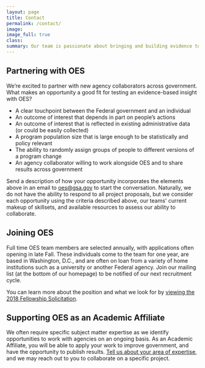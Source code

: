 ```yaml
---
layout: page
title: Contact
permalink: /contact/
image:
image_full: true
class:
summary: Our team is passionate about bringing and building evidence to tackle Federal priorities. 
---
```

## Partnering with OES

We’re excited to partner with new agency collaborators across government. What makes an opportunity a good fit for testing an evidence-based insight with OES?

- A clear touchpoint between the Federal government and an individual
- An outcome of interest that depends in part on people’s actions 
- An outcome of interest that is reflected in existing administrative data (or could be easily collected) 
- A program population size that is large enough to be statistically and policy relevant
- The ability to randomly assign groups of people to different versions of a program change 
- An agency collaborator willing to work alongside OES and to share results across government

Send a description of how your opportunity incorporates the elements above in an email to <a href="mailto:oes@gsa.gov?subject=Project Proposal">oes@gsa.gov</a> to start the conversation. Naturally, we do not have the ability to respond to all project proposals, but we consider each opportunity using the criteria described above, our teams' current makeup of skillsets, and available resources to assess our ability to collaborate.

## Joining OES

Full time OES team members are selected annually, with applications often opening in late Fall. These individuals come to the team for one year, are based in Washington, D.C., and are often on loan from a variety of home institutions such as a university or another Federal agency. Join our mailing list (at the bottom of our homepage) to be notified of our next recruitment cycle. 

You can learn more about the position and what we look for by [viewing the 2018 Fellowship Solicitation]({{site.baseurl}}/assets/files/FY18Solicitation.pdf).

## Supporting OES as an Academic Affiliate 

We often require specific subject matter expertise as we identify opportunities to work with agencies on an ongoing basis. As an Academic Affiliate, you will be able to apply your work to improve government, and have the opportunity to publish results. <a href="https://docs.google.com/forms/d/e/1FAIpQLSeqnuRSZNKZt9bVLAGw6G64i5oUNDqsGcrX7dvgGpvlac9Cog/viewform?usp=sf_link">Tell us about your area of expertise</a>, and we may reach out to you to collaborate on a specific project. 
